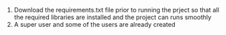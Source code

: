 1. Download the requirements.txt file prior to running the prject so that all the required libraries are installed and the project can runs smoothly
2. A super user and some of the users are already created
